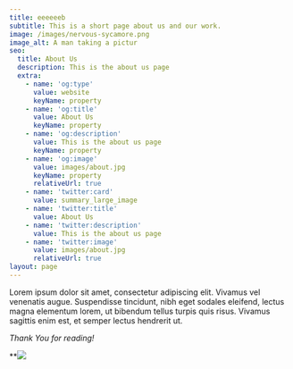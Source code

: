 ```yaml
---
title: eeeeeeb
subtitle: This is a short page about us and our work.
image: /images/nervous-sycamore.png
image_alt: A man taking a pictur
seo:
  title: About Us
  description: This is the about us page
  extra:
    - name: 'og:type'
      value: website
      keyName: property
    - name: 'og:title'
      value: About Us
      keyName: property
    - name: 'og:description'
      value: This is the about us page
      keyName: property
    - name: 'og:image'
      value: images/about.jpg
      keyName: property
      relativeUrl: true
    - name: 'twitter:card'
      value: summary_large_image
    - name: 'twitter:title'
      value: About Us
    - name: 'twitter:description'
      value: This is the about us page
    - name: 'twitter:image'
      value: images/about.jpg
      relativeUrl: true
layout: page
---
```

Lorem ipsum dolor sit amet, consectetur adipiscing elit. Vivamus vel venenatis augue. Suspendisse tincidunt, nibh eget sodales eleifend, lectus magna elementum lorem, ut bibendum tellus turpis quis risus. Vivamus sagittis enim est, et semper lectus hendrerit ut.

*Thank You for reading!*

**![](/\_static/app-assets/images/unnamed%20\(1\).png)
